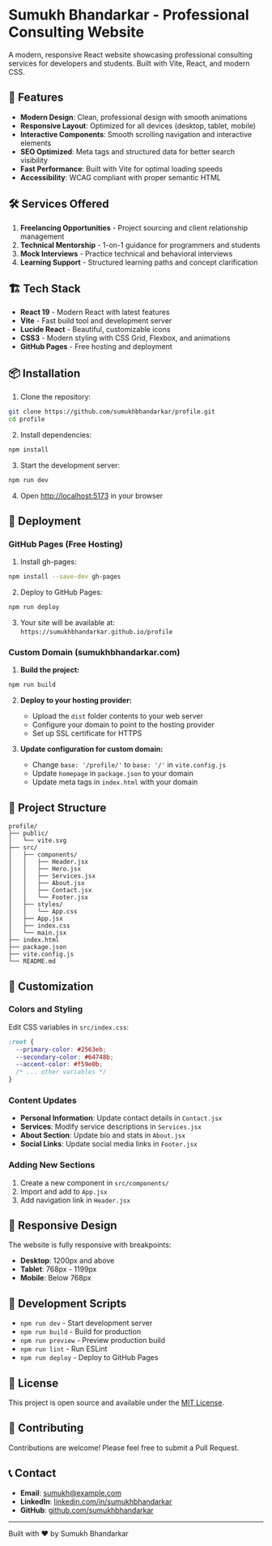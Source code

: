 # Sumukh Bhandarkar - Professional Consulting Website

A modern, responsive React website showcasing professional consulting services for developers and students. Built with Vite, React, and modern CSS.

## 🚀 Features

- **Modern Design**: Clean, professional design with smooth animations
- **Responsive Layout**: Optimized for all devices (desktop, tablet, mobile)
- **Interactive Components**: Smooth scrolling navigation and interactive elements
- **SEO Optimized**: Meta tags and structured data for better search visibility
- **Fast Performance**: Built with Vite for optimal loading speeds
- **Accessibility**: WCAG compliant with proper semantic HTML

## 🛠️ Services Offered

1. **Freelancing Opportunities** - Project sourcing and client relationship management
2. **Technical Mentorship** - 1-on-1 guidance for programmers and students
3. **Mock Interviews** - Practice technical and behavioral interviews
4. **Learning Support** - Structured learning paths and concept clarification

## 🏗️ Tech Stack

- **React 19** - Modern React with latest features
- **Vite** - Fast build tool and development server
- **Lucide React** - Beautiful, customizable icons
- **CSS3** - Modern styling with CSS Grid, Flexbox, and animations
- **GitHub Pages** - Free hosting and deployment

## 📦 Installation

1. Clone the repository:

```bash
git clone https://github.com/sumukhbhandarkar/profile.git
cd profile
```

2. Install dependencies:

```bash
npm install
```

3. Start the development server:

```bash
npm run dev
```

4. Open [http://localhost:5173](http://localhost:5173) in your browser

## 🚀 Deployment

### GitHub Pages (Free Hosting)

1. Install gh-pages:

```bash
npm install --save-dev gh-pages
```

2. Deploy to GitHub Pages:

```bash
npm run deploy
```

3. Your site will be available at: `https://sumukhbhandarkar.github.io/profile`

### Custom Domain (sumukhbhandarkar.com)

1. **Build the project:**

```bash
npm run build
```

2. **Deploy to your hosting provider:**

   - Upload the `dist` folder contents to your web server
   - Configure your domain to point to the hosting provider
   - Set up SSL certificate for HTTPS

3. **Update configuration for custom domain:**
   - Change `base: '/profile/'` to `base: '/'` in `vite.config.js`
   - Update `homepage` in `package.json` to your domain
   - Update meta tags in `index.html` with your domain

## 📁 Project Structure

```
profile/
├── public/
│   └── vite.svg
├── src/
│   ├── components/
│   │   ├── Header.jsx
│   │   ├── Hero.jsx
│   │   ├── Services.jsx
│   │   ├── About.jsx
│   │   ├── Contact.jsx
│   │   └── Footer.jsx
│   ├── styles/
│   │   └── App.css
│   ├── App.jsx
│   ├── index.css
│   └── main.jsx
├── index.html
├── package.json
├── vite.config.js
└── README.md
```

## 🎨 Customization

### Colors and Styling

Edit CSS variables in `src/index.css`:

```css
:root {
  --primary-color: #2563eb;
  --secondary-color: #64748b;
  --accent-color: #f59e0b;
  /* ... other variables */
}
```

### Content Updates

- **Personal Information**: Update contact details in `Contact.jsx`
- **Services**: Modify service descriptions in `Services.jsx`
- **About Section**: Update bio and stats in `About.jsx`
- **Social Links**: Update social media links in `Footer.jsx`

### Adding New Sections

1. Create a new component in `src/components/`
2. Import and add to `App.jsx`
3. Add navigation link in `Header.jsx`

## 📱 Responsive Design

The website is fully responsive with breakpoints:

- **Desktop**: 1200px and above
- **Tablet**: 768px - 1199px
- **Mobile**: Below 768px

## 🔧 Development Scripts

- `npm run dev` - Start development server
- `npm run build` - Build for production
- `npm run preview` - Preview production build
- `npm run lint` - Run ESLint
- `npm run deploy` - Deploy to GitHub Pages

## 📄 License

This project is open source and available under the [MIT License](LICENSE).

## 🤝 Contributing

Contributions are welcome! Please feel free to submit a Pull Request.

## 📞 Contact

- **Email**: sumukh@example.com
- **LinkedIn**: [linkedin.com/in/sumukhbhandarkar](https://linkedin.com/in/sumukhbhandarkar)
- **GitHub**: [github.com/sumukhbhandarkar](https://github.com/sumukhbhandarkar)

---

Built with ❤️ by Sumukh Bhandarkar
